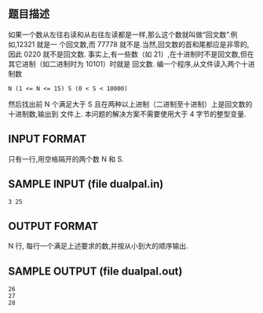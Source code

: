 ## 题目描述
如果一个数从左往右读和从右往左读都是一样,那么这个数就叫做“回文数”.例如,12321 就是一
个回文数,而 77778 就不是.当然,回文数的首和尾都应是非零的,因此 0220 就不是回文数.
事实上,有一些数（如 21）,在十进制时不是回文数,但在其它进制（如二进制时为 10101）时就是
回文数. 
编一个程序,从文件读入两个十进制数
```
N (1 <= N <= 15) S (0 < S < 10000)
```
然后找出前 N 个满足大于 S 且在两种以上进制（二进制至十进制）上是回文数的十进制数,输出到
文件上.
本问题的解决方案不需要使用大于 4 字节的整型变量.

## INPUT FORMAT
只有一行,用空格隔开的两个数 N 和 S.

## SAMPLE INPUT (file dualpal.in)
```
3 25
```
## OUTPUT FORMAT
N 行, 每行一个满足上述要求的数,并按从小到大的顺序输出.
## SAMPLE OUTPUT (file dualpal.out)
```
26
27
28
```
